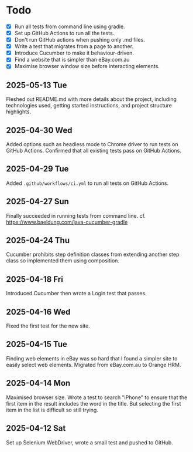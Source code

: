 # Todo
- [x] Run all tests from command line using gradle.
- [x] Set up GitHub Actions to run all the tests.
- [x] Don't run GitHub actions when pushing only .md files. 
- [x] Write a test that migrates from a page to another.
- [x] Introduce Cucumber to make it behaviour-driven.
- [x] Find a website that is simpler than eBay.com.au
- [x] Maximise browser window size before interacting elements.

## 2025-05-13 Tue
Fleshed out README.md with more details about the project, including technologies used, getting started instructions, and project structure highlights.

## 2025-04-30 Wed
Added options such as headless mode to Chrome driver to run tests on GitHub Actions.
Confirmed that all existing tests pass on GitHub Actions.

## 2025-04-29 Tue
Added `.github/workflows/ci.yml` to run all tests on GitHub Actions.

## 2025-04-27 Sun
Finally succeeded in running tests from command line.
cf. https://www.baeldung.com/java-cucumber-gradle

## 2025-04-24 Thu
Cucumber prohibits step definition classes from extending another step class so implemented them using composition.

## 2025-04-18 Fri
Introduced Cucumber then wrote a Login test that passes.

## 2025-04-16 Wed
Fixed the first test for the new site.

## 2025-04-15 Tue
Finding web elements in eBay was so hard that I found a simpler site to easily select web elements.
Migrated from eBay.com.au to Orange HRM.

## 2025-04-14 Mon
Maximised browser size. 
Wrote a test to search "iPhone" to ensure that the first item in the result includes the word in the title. But selecting the first item in the list is difficult so still trying.

## 2025-04-12 Sat
Set up Selenium WebDriver, wrote a small test and pushed to GitHub.
